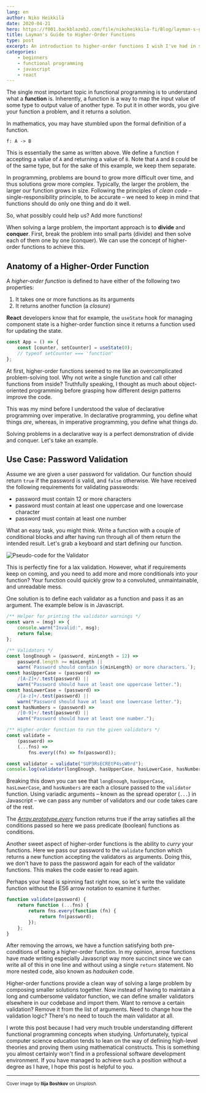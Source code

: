 ```yaml
---
lang: en
author: Niko Heikkilä
date: 2020-04-21
hero: https://f001.backblazeb2.com/file/nikoheikkila-fi/Blog/layman-s-guide-to-higher-order-functions.jpg
title: Layman's Guide to Higher-Order Functions
type: post
excerpt: An introduction to higher-order functions I wish I've had in school.
categories:
    - beginners
    - functional programming
    - javascript
    - react
---
```


The single most important topic in functional programming is to understand what a **function** is. Inherently, a function is a way to map the input value of some type to output value of another type. To put it in other words, you give your function a problem, and it returns a solution.

In mathematics, you may have stumbled upon the formal definition of a function.

```plain
f: A -> B
```

This is essentially the same as written above. We define a function `f` accepting a value of `A` and returning a value of `B`. Note that `A` and `B` could be of the same type, but for the sake of this example, we keep them separate.

In programming, problems are bound to grow more difficult over time, and thus solutions grow more complex. Typically, the larger the problem, the larger our function grows in size. Following the principles of _clean code_ – single-responsibility principle, to be accurate – we need to keep in mind that functions should do only one thing and do it well.

So, what possibly could help us? Add more functions!

When solving a large problem, the important approach is to **divide** and **conquer**. First, break the problem into small parts (divide) and then solve each of them one by one (conquer). We can use the concept of higher-order functions to achieve this.

## Anatomy of a Higher-Order Function

A _higher-order function_ is defined to have either of the following two properties:

1. It takes one or more functions as its arguments
2. It returns another function (a _closure_)

**React** developers know that for example, the `useState` hook for managing component state is a higher-order function since it returns a function used for updating the state.

```js
const App = () => {
    const [counter, setCounter] = useState(0);
    // typeof setCounter === 'function'
};
```

At first, higher-order functions seemed to me like an overcomplicated problem-solving tool. Why not write a single function and call other functions from inside? Truthfully speaking, I thought as much about object-oriented programming before grasping how different design patterns improve the code.

This was my mind before I understood the value of declarative programming over imperative. In declarative programming, you define what things _are_, whereas, in imperative programming, you define what things _do_.

Solving problems in a declarative way is a perfect demonstration of divide and conquer. Let's take an example.

## Use Case: Password Validation

Assume we are given a user password for validation. Our function should return `true` if the password is valid, and `false` otherwise. We have received the following requirements for validating passwords:

-   password must contain 12 or more characters
-   password must contain at least one uppercase and one lowercase character
-   password must contain at least one number

What an easy task, you might think. Write a function with a couple of conditional blocks and after having run through all of them return the intended result. Let's grab a keyboard and start defining our function.

![Pseudo-code for the Validator](https://f001.backblazeb2.com/file/nikoheikkila-fi/Blog/validator.png)

This is perfectly fine for a lax validation. However, what if requirements keep on coming, and you need to add more and more conditionals into your function? Your function could quickly grow to a convoluted, unmaintainable, and unreadable mess.

One solution is to define each validator as a function and pass it as an argument. The example below is in Javascript.

```js
/** Helper for printing the validator warnings */
const warn = (msg) => {
    console.warn("Invalid:", msg);
    return false;
};

/** Validators */
const longEnough = (password, minLength = 12) =>
    password.length >= minLength ||
    warn(`Password should contain ${minLength} or more characters.`);
const hasUpperCase = (password) =>
    /[A-Z]+/.test(password) ||
    warn("Password should have at least one uppercase letter.");
const hasLowerCase = (password) =>
    /[a-z]+/.test(password) ||
    warn("Password should have at least one lowercase letter.");
const hasNumbers = (password) =>
    /[0-9]+/.test(password) ||
    warn("Password should have at least one number.");

/** Higher-order function to run the given validators */
const validate =
    (password) =>
    (...fns) =>
        fns.every((fn) => fn(password));

const validator = validate("SUP3RsECREtP4ssW0rd");
console.log(validator(longEnough, hasUpperCase, hasLowerCase, hasNumbers)); // => true
```

Breaking this down you can see that `longEnough`, `hasUpperCase`, `hasLowerCase`, and `hasNumbers` are each a closure passed to the `validator` function. Using variadic arguments – known as the spread operator (`...`) in Javascript – we can pass any number of validators and our code takes care of the rest.

The [_Array.prototype.every_](https://developer.mozilla.org/en-US/docs/Web/JavaScript/Reference/Global_Objects/Array/every) function returns true if the array satisfies all the conditions passed so here we pass predicate (boolean) functions as conditions.

Another sweet aspect of higher-order functions is the ability to _curry_ your functions. Here we pass our password to the `validate` function which returns a new function accepting the validators as arguments. Doing this, we don't have to pass the password again for each of the validator functions. This makes the code easier to read again.

Perhaps your head is spinning fast right now, so let's write the validate function without the ES6 arrow notation to examine it further.

```js
function validate(password) {
    return function (...fns) {
        return fns.every(function (fn) {
            return fn(password);
        });
    };
}
```

After removing the arrows, we have a function satisfying both pre-conditions of being a higher-order function. In my opinion, arrow functions have made writing especially Javascript way more succinct since we can write all of this in one line and without using a single `return` statement. No more nested code, also known as _hadouken_ code.

Higher-order functions provide a clean way of solving a large problem by composing smaller solutions together. Now instead of having to maintain a long and cumbersome validator function, we can define smaller validators elsewhere in our codebase and import them. Want to remove a certain validation? Remove it from the list of arguments. Need to change how the validation logic? There's no need to touch the main validator at all.

I wrote this post because I had very much trouble understanding different functional programming concepts when studying. Unfortunately, typical computer science education tends to lean on the way of defining high-level theories and proving them using mathematical constructs. This is something you almost certainly won't find in a professional software development environment. If you have managed to achieve such a position without a degree as I have, I hope this post is helpful to you.

---

<small>Cover image by **Ilija Boshkov** on _Unsplash_.</small>
